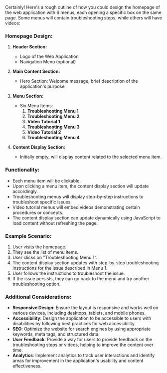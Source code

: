 Certainly! Here's a rough outline of how you could design the homepage of the web application with 6 menus, each opening a specific box on the same page. Some menus will contain troubleshooting steps, while others will have videos:

### Homepage Design:

1. **Header Section:**
   - Logo of the Web Application
   - Navigation Menu (optional)

2. **Main Content Section:**
   - Hero Section: Welcome message, brief description of the application's purpose
   
3. **Menu Section:**
   - Six Menu Items:
     1. **Troubleshooting Menu 1**
     2. **Troubleshooting Menu 2**
     3. **Video Tutorial 1**
     4. **Troubleshooting Menu 3**
     5. **Video Tutorial 2**
     6. **Troubleshooting Menu 4**
   
4. **Content Display Section:**
   - Initially empty, will display content related to the selected menu item.
   
### Functionality:

- Each menu item will be clickable.
- Upon clicking a menu item, the content display section will update accordingly.
- Troubleshooting menus will display step-by-step instructions to troubleshoot specific issues.
- Video tutorial menus will embed videos demonstrating certain procedures or concepts.
- The content display section can update dynamically using JavaScript to load content without refreshing the page.

### Example Scenario:

1. User visits the homepage.
2. They see the list of menu items.
3. User clicks on "Troubleshooting Menu 1".
4. The content display section updates with step-by-step troubleshooting instructions for the issue described in Menu 1.
5. User follows the instructions to troubleshoot the issue.
6. If the issue persists, they can go back to the menu and try another troubleshooting option.

### Additional Considerations:

- **Responsive Design**: Ensure the layout is responsive and works well on various devices, including desktops, tablets, and mobile phones.
- **Accessibility**: Design the application to be accessible to users with disabilities by following best practices for web accessibility.
- **SEO**: Optimize the website for search engines by using appropriate keywords, meta tags, and structured data.
- **User Feedback**: Provide a way for users to provide feedback on the troubleshooting steps or videos, helping to improve the content over time.
- **Analytics**: Implement analytics to track user interactions and identify areas for improvement in the application's usability and content effectiveness.
